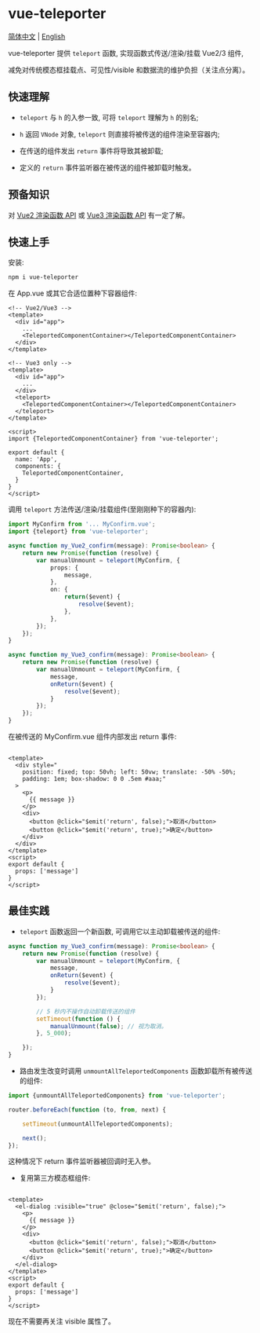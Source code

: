 vue-teleporter
========

[简体中文](README.zh_CN.md) | [English](README.md)

vue-teleporter 提供 `teleport` 函数, 实现函数式传送/渲染/挂载 Vue2/3 组件,

减免对传统模态框挂载点、可见性/visible 和数据流的维护负担（关注点分离）。

快速理解
-------

- `teleport` 与 `h` 的入参一致, 可将 `teleport` 理解为 `h` 的别名;


- `h` 返回 `VNode` 对象, `teleport` 则直接将被传送的组件渲染至容器内;
- 在传送的组件发出 `return` 事件将导致其被卸载;
- 定义的 `return` 事件监听器在被传送的组件被卸载时触发。

预备知识
-------

对 [Vue2 渲染函数 API](https://v2.cn.vuejs.org/v2/guide/render-function.html) 或 [Vue3 渲染函数 API](https://cn.vuejs.org/api/render-function.html) 有一定了解。

快速上手
-------

安装:

```bash
npm i vue-teleporter
```

在 App.vue 或其它合适位置种下容器组件:

```vue
<!-- Vue2/Vue3 -->
<template>
  <div id="app">
    ...
    <TeleportedComponentContainer></TeleportedComponentContainer>
  </div>
</template>

<!-- Vue3 only -->
<template>
  <div id="app">
    ...
  </div>
  <teleport>
    <TeleportedComponentContainer></TeleportedComponentContainer>
  </teleport>
</template>

<script>
import {TeleportedComponentContainer} from 'vue-teleporter';

export default {
  name: 'App',
  components: {
    TeleportedComponentContainer,
  }
}
</script>
```

调用 `teleport` 方法传送/渲染/挂载组件(至刚刚种下的容器内):

```typescript
import MyConfirm from '... MyConfirm.vue';
import {teleport} from 'vue-teleporter';

async function my_Vue2_confirm(message): Promise<boolean> {
    return new Promise(function (resolve) {
        var manualUnmount = teleport(MyConfirm, {
            props: {
                message,
            },
            on: {
                return($event) {
                    resolve($event);
                },
            },
        });
    });
}

async function my_Vue3_confirm(message): Promise<boolean> {
    return new Promise(function (resolve) {
        var manualUnmount = teleport(MyConfirm, {
            message,
            onReturn($event) {
                resolve($event);
            }
        });
    });
}
```

在被传送的 MyConfirm.vue 组件内部发出 return 事件:

```vue

<template>
  <div style="
    position: fixed; top: 50vh; left: 50vw; translate: -50% -50%;
    padding: 1em; box-shadow: 0 0 .5em #aaa;"
  >
    <p>
      {{ message }}
    </p>
    <div>
      <button @click="$emit('return', false);">取消</button>
      <button @click="$emit('return', true);">确定</button>
    </div>
  </div>
</template>
<script>
export default {
  props: ['message']
}
</script>
```

最佳实践
-------

- `teleport` 函数返回一个新函数, 可调用它以主动卸载被传送的组件:

```typescript
async function my_Vue3_confirm(message): Promise<boolean> {
    return new Promise(function (resolve) {
        var manualUnmount = teleport(MyConfirm, {
            message,
            onReturn($event) {
                resolve($event);
            }
        });

        // 5 秒内不操作自动卸载传送的组件
        setTimeout(function () {
            manualUnmount(false); // 视为取消。
        }, 5_000);

    });
}
```

- 路由发生改变时调用 `unmountAllTeleportedComponents` 函数卸载所有被传送的组件:

```javascript
import {unmountAllTeleportedComponents} from 'vue-teleporter';

router.beforeEach(function (to, from, next) {

    setTimeout(unmountAllTeleportedComponents);

    next();
});
```

这种情况下 return 事件监听器被回调时无入参。

- 复用第三方模态框组件:

```vue

<template>
  <el-dialog :visible="true" @close="$emit('return', false);">
    <p>
      {{ message }}
    </p>
    <div>
      <button @click="$emit('return', false);">取消</button>
      <button @click="$emit('return', true);">确定</button>
    </div>
  </el-dialog>
</template>
<script>
export default {
  props: ['message']
}
</script>
```
现在不需要再关注 visible 属性了。

